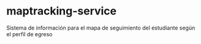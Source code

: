 # maptracking-service
Sistema de información para el mapa de seguimiento del estudiante según el perfil de egreso

